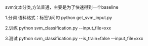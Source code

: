 svm文本分类,方法普通，主要是为了快速得到一个baseline

1.分词 语料格式：标签\t问句
python get_svm_input.py

2.训练
python svm_classification.py --input_file=xxx

3.测试
python svm_classification.py --is_train=false --input_file=xxx
